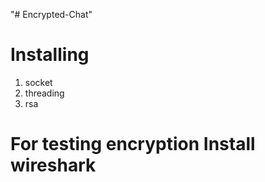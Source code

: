 "# Encrypted-Chat"

# Installing

1. socket
2. threading
3. rsa

# For testing encryption Install wireshark

